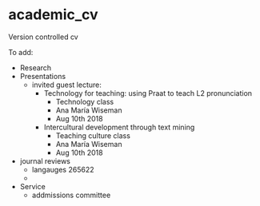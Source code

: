 academic_cv
===========

Version controlled cv

To add:


- Research
- Presentations
	- invited guest lecture: 
		- Technology for teaching: using Praat to teach L2 pronunciation
			- Technology class
			- Ana María Wiseman
			- Aug 10th 2018
		- Intercultural development through text mining
			- Teaching culture class
			- Ana María Wiseman
			- Aug 10th 2018
- journal reviews
	- langauges 265622
	- 
- Service
  - addmissions committee
